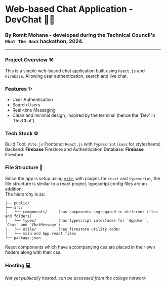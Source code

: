 # Web-based Chat Application - DevChat 🧑‍💻

### By Romit Mohane - developed during the Technical Council's `What The Hack` hackathon, 2024.

---

### Project Overview ⚒️

This is a simple web-based chat application built using `React.js` and `Firebase`. Allowing user authentication, search and live chat.

### Features ✨

- User Authentication
- Search Users
- Real-time Messaging
- Clean and minimal design, inspired by the terminal (hence the 'Dev' in 'DevChat')

### Tech Stack ⚙️

Build Tool: `Vite.js`
Frontend: `React.js` with `Typescript` (`sass` for stylesheets)
Backend: **Firebase** Firestore and Authentication
Database: **Firebase** Firestore

### File Structure 📂

Since the app is setup using [`vite`](https://vitejs.dev/), with plugins for `react` and `typescript`, the file structure is similar to a react project. typescript config files are an addition.  
The hierarchy is as:

```text
├── public/
├── src/
|   └── components/     (has components segregated in different files and folders)
|   └── types/          (has typescript interfaces for `AppUser`, `Chat` and `ChatMessage`)
|   └── utils/          (has firestore utility code)
│   └── main and App react files
└── package.json
```

React components which have accompanying css are placed in their own folders along with their css.

### Hosting 💻

_Not yet publically hosted, can be accessed from the college network_
